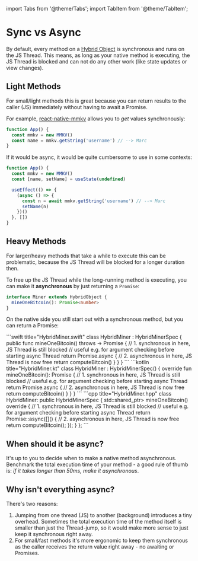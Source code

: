 ---
---

import Tabs from '@theme/Tabs';
import TabItem from '@theme/TabItem';

# Sync vs Async

By default, every method on a [Hybrid Object](hybrid-objects) is synchronous and runs on the JS Thread.
This means, as long as your native method is executing, the JS Thread is blocked and can not do any other work (like state updates or view changes).

## Light Methods

For small/light methods this is great because you can return results to the caller (JS) immediately without having to await a Promise.

For example, [react-native-mmkv](https://github.com/mrousavy/react-native-mmkv) allows you to _get_ values synchronously:

```ts
function App() {
  const mmkv = new MMKV()
  const name = mmkv.getString('username') // --> Marc
}
```

If it would be async, it would be quite cumbersome to use in some contexts:

```ts
function App() {
  const mmkv = new MMKV()
  const [name, setName] = useState(undefined)

  useEffect(() => {
    (async () => {
      const n = await mmkv.getString('username') // --> Marc
      setName(n)
    })()
  }, [])
}
```

## Heavy Methods

For larger/heavy methods that take a while to execute this can be problematic, because the JS Thread will be blocked for a longer duration then.

To free up the JS Thread while the long-running method is executing, you can make it **asynchronous** by just returning a `Promise`:

```ts title="MinerSpec.nitro.ts"
interface Miner extends HybridObject {
  mineOneBitcoin(): Promise<number>
}
```

On the native side you still start out with a synchronous method, but you can return a Promise:

<Tabs groupId="native-language">
  <TabItem value="swift" label="Swift" default>
    ```swift title="HybridMiner.swift"
    class HybridMiner : HybridMinerSpec {
      public func mineOneBitcoin() throws -> Promise<Double> {
        // 1. synchronous in here, JS Thread is still blocked
        //    useful e.g. for argument checking before starting async Thread
        return Promise.async {
          // 2. asynchronous in here, JS Thread is now free
          return computeBitcoin()
        }
      }
    }
    ```
  </TabItem>
  <TabItem value="kotlin" label="Kotlin">
    ```kotlin title="HybridMiner.kt"
    class HybridMiner : HybridMinerSpec() {
      override fun mineOneBitcoin(): Promise<Double> {
        // 1. synchronous in here, JS Thread is still blocked
        //    useful e.g. for argument checking before starting async Thread
        return Promise.async {
          // 2. asynchronous in here, JS Thread is now free
          return computeBitcoin()
        }
      }
    }
    ```
  </TabItem>
  <TabItem value="cpp" label="C++">
    ```cpp title="HybridMiner.hpp"
    class HybridMiner: public HybridMinerSpec {
      std::shared_ptr<Promise<double>> mineOneBitcoin() override {
        // 1. synchronous in here, JS Thread is still blocked
        //    useful e.g. for argument checking before starting async Thread
        return Promise<double>::async([]() {
          // 2. asynchronous in here, JS Thread is now free
          return computeBitcoin();
        });
      }
    };
    ```
  </TabItem>
</Tabs>

## When should it be async?

It's up to you to decide when to make a native method asynchronous.
Benchmark the total execution time of your method - a good rule of thumb is: _if it takes longer than 50ms, make it asynchronous_.

## Why isn't everything async?

There's two reasons:

1. Jumping from one thread (JS) to another (background) introduces a tiny overhead. Sometimes the total execution time of the method itself is smaller than just the Thread-jump, so it would make more sense to just keep it synchronous right away.
2. For small/fast methods it's more ergonomic to keep them synchronous as the caller receives the return value right away - no awaiting or Promises.
